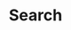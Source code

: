 ---
title: "Search" # in any language you want
layout: "search" # necessary for search
url: "/search"
# description: "Description for Search" 
summary: "search"
placeholder: "What would you like to know?"
---